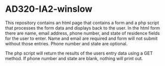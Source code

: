 # AD320-IA2-winslow

This repository contains an html page that contains a form and a php script that processes the form data and displays back to the user. 
In the html form there are name, email address, phone number, and state of residence fields for the user to enter. Name and email are required and form will not submit without those entries. Phone number and state are optional. 

The php script will return the results of the users entry data using a GET method. If phone number and state are blank, nothing will print out. 
